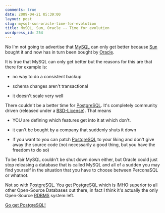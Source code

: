 ```yaml
---
comments: true
date: 2009-04-21 05:39:00
layout: post
slug: mysql-sun-oracle-time-for-evolution
title: MySQL, Sun, Oracle -- Time for evolution
wordpress_id: 254
---
```


No I'm not going to advertise that [MySQL](http://www.mysql.com) can only get better because [Sun](http://www.sun.com) bought it and now has in turn been bought by [Oracle](http://www.oracle.com).

It is true that MySQL can only get better but the reasons for this are that there for example is:



	
  * no way to do a consistent backup

	
  * schema changes aren't transactional

	
  * it doesn't scale very well


There couldn't be a better time for [PostgreSQL](http://www.postgresql.org). It's completely community driven (released under a [BSD-License](http://www.postgresql.org/about/licence)). That means



	
  * YOU are defining which features get into it at which don't.

	
  * it can't be bought by a company that suddenly shuts it down

	
  * If you want to you can patch [PostgreSQL](http://www.postgresql.org) to your liking and don't give away the source code (not necessarily a good thing, but you have the freedom to do so)


To be fair MySQL couldn't be shut down down either, but Oracle could just stop releasing a database that is called MySQL and all of a sudden you may find yourself in the situation that you have to choose between PerconaSQL or whatnot.

Not so with [PostgreSQL](http://www.postgresql.org). You get [PostgreSQL](http://www.postgresql.org) which is IMHO superior to all other Open-Source Databases out there, in fact I think it's actually the only Open-Source [RDBMS](http://en.wikipedia.org/wiki/Relational_database_management_system) system left.

[Go get PostgreSQL!](http://www.postgresql.org)
